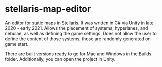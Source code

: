# stellaris-map-editor

An editor for static maps in Stellaris. It was written in C# via Unity in late 2020 - early 2021.
Allows the placement of systems, hyperlanes, and nebulae, as well as defining the game settings.
Does not allow the user to define the content of those systems; those are randomly generated on game start.

There are built versions ready to go for Mac and Windows in the Builds folder.
Additionally, you can open the project in Unity.

